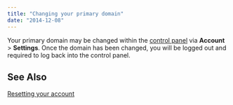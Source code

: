 ```yaml
---
title: "Changing your primary domain"
date: "2014-12-08"
---
```


Your primary domain may be changed within the [control panel](https://kb.apiscp.com/control-panel/logging-into-the-control-panel/ "Logging into the control panel") via **Account** > **Settings**. Once the domain has been changed, you will be logged out and required to log back into the control panel.

## See Also

[Resetting your account](https://kb.apiscp.com/control-panel/resetting-your-account/ "Resetting your account")
